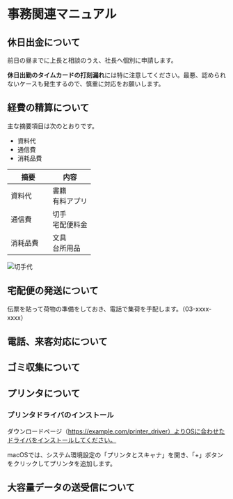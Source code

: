 # 事務関連マニュアル
## 休日出金について
前日の昼までに上長と相談のうえ、社長へ個別に申請します。

**休日出勤のタイムカードの打刻漏れ**には特に注意してください。最悪、認められないケースも発生するので、慎重に対応をお願いします。

## 経費の精算について
主な摘要項目は次のとおりです。
- 資料代
- 通信費
- 消耗品費

|摘要　　|内容
|-- |--
|資料代　|書籍<br>有料アプリ
|通信費　|切手<br>宅配便料金
|消耗品費　|文具<br>台所用品

![切手代](img/image_smpl.png)

## 宅配便の発送について
伝票を貼って荷物の準備をしておき、電話で集荷を手配します。（03-xxxx-xxxx）
## 電話、来客対応について
## ゴミ収集について
## プリンタについて
### プリンタドライバのインストール
ダウンロードページ（https://example.com/printer_driver）よりOSに合わせたドライバをインストールしてください。

macOSでは、システム環境設定の「プリンタとスキャナ」を開き、「+」ボタンをクリックしてプリンタを追加します。

## 大容量データの送受信について
